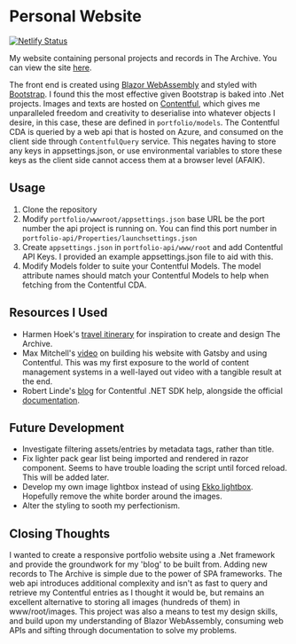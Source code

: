 # Personal Website
[![Netlify Status](https://api.netlify.com/api/v1/badges/9fcda215-bdf5-47b2-a5a6-72c4a546aace/deploy-status)](https://app.netlify.com/sites/trusting-darwin-9db938/deploys)

My website containing personal projects and records in The Archive. You can view the site [here](https://jamesaide.com/).

The front end is created using [Blazor WebAssembly](https://dotnet.microsoft.com/en-us/apps/aspnet/web-apps/blazor) and styled with [Bootstrap](https://getbootstrap.com/). I found this the most effective given Bootstrap is baked into .Net projects. Images and texts are hosted on [Contentful](https://www.contentful.com/), which gives me unparalleled freedom and creativity to deserialise into whatever objects I desire, in this case, these are defined in ```portfolio/models```. The Contentful CDA is queried by a web api that is hosted on Azure, and consumed on the client side through ```ContentfulQuery``` service.
This negates having to store any keys in appsettings.json, or use environmental variables to store these keys as the client side cannot access them at a browser level (AFAIK).

## Usage
1. Clone the repository
2. Modify ```portfolio/wwwroot/appsettings.json``` base URL be the port number the api project is running on. You can find this port number in ```portfolio-api/Properties/launchsettings.json```
3. Create ```appsettings.json``` in ```portfolio-api/www/root``` and add Contentful API Keys. I provided an example appsettings.json file to aid with this. 
4. Modify Models folder to suite your Contentful Models. The model attribute names should match your Contentful Models to help when fetching from the Contentful CDA.

## Resources I Used
- Harmen Hoek's [travel itinerary](https://harmenhoek.com/) for inspiration to create and design The Archive.
- Max Mitchell's [video](https://www.youtube.com/watch?v=m6vxzu95sOI&t=445s) on building his website with Gatsby and using Contentful. This was my first exposure to the world of content management systems in a well-layed out video with a tangible result at the end. 
- Robert Linde's [blog](https://robertlinde.se/) for Contentful .NET SDK help, alongside the official [documentation](https://www.contentful.com/developers/docs/net/tutorials/using-net-cda-sdk/).
## Future Development
- Investigate filtering assets/entries by metadata tags, rather than title.
- Fix lighter pack gear list being imported and rendered in razor component. Seems to have trouble loading the script until forced reload. This will be added later.
- Develop my own image lightbox instead of using [Ekko lightbox](http://ashleydw.github.io/lightbox/). Hopefully remove the white border around the images.
- Alter the styling to sooth my perfectionism. 

## Closing Thoughts
I wanted to create a responsive portfolio website using a .Net framework and provide the groundwork for my 'blog' to be built from. Adding new records to The Archive is simple due to the power of SPA frameworks. The web api introduces additional complexity and isn't as fast to query and retrieve my Contentful entries as I thought it would be, but remains an excellent alternative to storing all images (hundreds of them) in www/root/images.
This project was also a means to test my design skills, and build upon my understanding of Blazor WebAssembly, consuming web APIs and sifting through documentation to solve my problems.